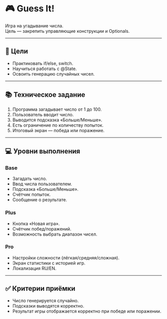 # 🎮 Guess It!

Игра на угадывание числа.  
Цель — закрепить управляющие конструкции и Optionals.

---

## 🎯 Цели
- Практиковать if/else, switch.
- Научиться работать с @State.
- Освоить генерацию случайных чисел.

---

## 📚 Техническое задание
1. Программа загадывает число от 1 до 100.
2. Пользователь вводит число.
3. Выводится подсказка «Больше/Меньше».
4. Есть ограничение по количеству попыток.
5. Итоговый экран — победа или поражение.

---

## 💻 Уровни выполнения
### Base
- Загадать число.
- Ввод числа пользователем.
- Подсказка «Больше/Меньше».
- Счётчик попыток.
- Сообщение о результате.

### Plus
- Кнопка «Новая игра».
- Счётчик побед/поражений.
- Возможность выбрать диапазон чисел.

### Pro
- Настройки сложности (лёгкая/средняя/сложная).
- Экран статистики с историей игр.
- Локализация RU/EN.

---

## ✅ Критерии приёмки
- Число генерируется случайно.
- Подсказки выводятся корректно.
- Результат игры отображается корректно при победе или поражении.